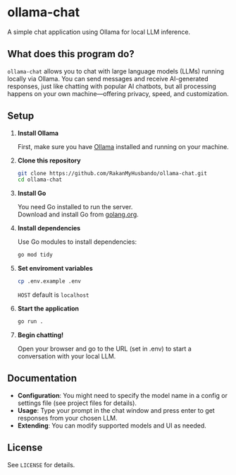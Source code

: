 # ollama-chat

A simple chat application using Ollama for local LLM inference.

## What does this program do?

`ollama-chat` allows you to chat with large language models (LLMs) running locally via Ollama. You can send messages and receive AI-generated responses, just like chatting with popular AI chatbots, but all processing happens on your own machine—offering privacy, speed, and customization.

## Setup

1. **Install Ollama**

   First, make sure you have [Ollama](https://ollama.com/) installed and running on your machine.

2. **Clone this repository**

   ```bash
   git clone https://github.com/RakanMyHusbando/ollama-chat.git
   cd ollama-chat
   ```

3. **Install Go**

   You need Go installed to run the server.  
   Download and install Go from [golang.org](https://golang.org/dl/).

4. **Install dependencies**

   Use Go modules to install dependencies:

   ```bash
   go mod tidy
   ```
   
5. **Set enviroment variables**
   ```bash
   cp .env.example .env
   ```
   `HOST` default is `localhost`  

7. **Start the application**

   ```bash
   go run .
   ```

8. **Begin chatting!**

   Open your browser and go to the URL (set in .env) to start a conversation with your local LLM.

## Documentation

- **Configuration**: You might need to specify the model name in a config or settings file (see project files for details).
- **Usage**: Type your prompt in the chat window and press enter to get responses from your chosen LLM.
- **Extending**: You can modify supported models and UI as needed.

## License

See `LICENSE` for details.
